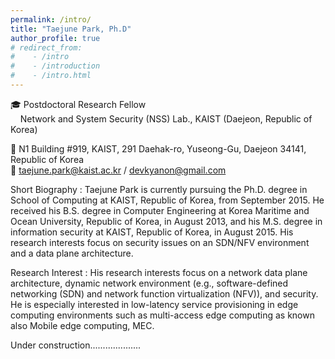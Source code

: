 ```yaml
---
permalink: /intro/
title: "Taejune Park, Ph.D"
author_profile: true
# redirect_from: 
#    - /intro
#    - /introduction
#    - /intro.html
---
```

🎓 Postdoctoral Research Fellow  
&nbsp;&nbsp;&nbsp; Network and System Security (NSS) Lab., KAIST (Daejeon, Republic of Korea)  

🏢 N1 Building #919, KAIST, 291 Daehak-ro, Yuseong-Gu, Daejeon 34141, Republic of Korea  
📧 taejune.park@kaist.ac.kr / devkyanon@gmail.com


Short Biography
:   Taejune Park is currently pursuing the Ph.D. degree in School of Computing at KAIST, Republic of Korea, from September 2015. He received his B.S. degree in Computer Engineering at Korea Maritime and Ocean University, Republic of Korea, in August 2013, and his M.S. degree in information security at KAIST, Republic of Korea, in August 2015. His research interests focus on security issues on an SDN/NFV environment and a data plane architecture.

Research Interest
:   His research interests focus on a network data plane architecture, dynamic network environment (e.g., software-defined networking (SDN) and network function virtualization (NFV)), and security. He is especially interested in low-latency service provisioning in edge computing environments such as multi-access edge computing as known also Mobile edge computing, MEC. 

Under construction....................




<!-- Welcome! I am a Postdoctoral Research Fellow in the
[Weidenbaum Center on the Economy, Government, and Public Policy](https://wc.wustl.edu/) 
and [Department of Political Science](https://polisci.wustl.edu/) at
[Washington University in St. Louis](https://wustl.edu/). I am also an
affiliated researcher with the [Data-driven Analysis of Peacekeeping Project](https://dapp-lab.org)
lab. I specialize in International Relations and Political Methodology. I earned
my Ph.D in Political Science from the
[University *of* North Carolina *at* Chapel Hill](https://www.unc.edu/) and my
B.A. in Political Science from [Haverford College](https://www.haverford.edu/).

My work has been [published](publications) or is forthcoming in
*International Studies Quarterly*, *Political Science Research and Methods*,
and *The Journal of Open Source Software*. My [research](research) explores the
causes and consequences of political violence using a broad variety of methods
such as latent variable models, geospatial analysis, and big data. While I
primarily focus on civil conflict, I also examine contentious political
phenomena including terrorism and economic statecraft. I have
[teaching](teaching) experience in both international relations and quantitative
methodology. -->


